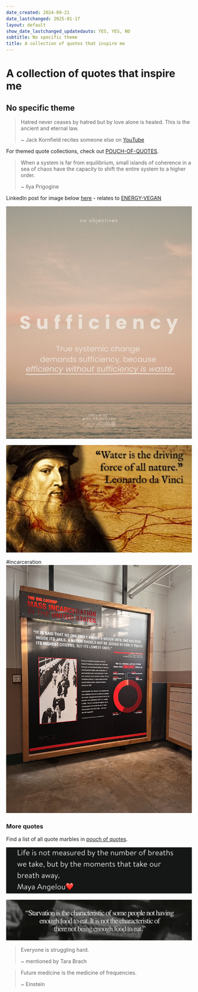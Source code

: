 ```yaml
---
date_created: 2024-09-21
date_lastchanged: 2025-01-17
layout: default
show_date_lastchanged_updatedauto: YES, YES, NO
subtitle: No specific theme
title: A collection of quotes that inspire me
---
```

# A collection of quotes that inspire me
## No specific theme
> Hatred never ceases by hatred but by love alone is healed. This is the ancient and eternal law. 
> 
> ~ Jack Kornfield recites someone else on [YouTube](https://youtu.be/fIQz3Ez4ETs?si=yIeHEvuo5ejWcsJO&t=1037)

For themed quote collections, check out [POUCH-OF-QUOTES](POUCH-OF-QUOTES.md).

>When a system is far from equilibrium, small islands of coherence in a sea of chaos have the capacity to shift the entire system to a higher order.
>
>~ Ilya Prigogine

LinkedIn post for image below [here](https://www.linkedin.com/posts/kasper-benjamin-reimer-bj%C3%B8rkskov-660a4899_sufficiency-energytransition-noobjectives-activity-7281923698872246272-t3h9?utm_source=share&utm_medium=member_desktop) - relates to [ENERGY-VEGAN](ENERGY-VEGAN.md)

![](media/Pasted%20image%2020250114172649.png)

![](media/D8A7D429-E1A0-4424-909D-6659A86C5078.jpeg)

#incarceration
![](media/IMG_4741.jpeg)
### More quotes
Find a list of all quote marbles in [pouch of quotes](POUCH-OF-QUOTES.md).


![](media/IMG_4776.jpeg)


![](media/cleanshot_2024-09-11-at-14-16-35@2x.png)



> Everyone is struggling hard.
> 
> ~ mentioned by Tara Brach 


>Future medicine is the medicine of frequencies.
>
>~ Einstein

